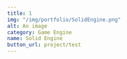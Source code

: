 ```yaml
---
title: 1
img: "/img/portfolio/SolidEngine.png"
alt: An image
category: Game Engine
name: Solid Engine
button_url: project/test
---
```


